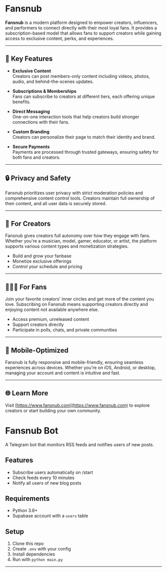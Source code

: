 # Fansnub

**Fansnub** is a modern platform designed to empower creators, influencers, and performers to connect directly with their most loyal fans. It provides a subscription-based model that allows fans to support creators while gaining access to exclusive content, perks, and experiences.

---

## 🌟 Key Features

- **Exclusive Content**  
  Creators can post members-only content including videos, photos, audio, and behind-the-scenes updates.

- **Subscriptions & Memberships**  
  Fans can subscribe to creators at different tiers, each offering unique benefits.

- **Direct Messaging**  
  One-on-one interaction tools that help creators build stronger connections with their fans.

- **Custom Branding**  
  Creators can personalize their page to match their identity and brand.

- **Secure Payments**  
  Payments are processed through trusted gateways, ensuring safety for both fans and creators.

---

## 🔒 Privacy and Safety

Fansnub prioritizes user privacy with strict moderation policies and comprehensive content control tools. Creators maintain full ownership of their content, and all user data is securely stored.

---

## 🚀 For Creators

Fansnub gives creators full autonomy over how they engage with fans. Whether you're a musician, model, gamer, educator, or artist, the platform supports various content types and monetization strategies.

- Build and grow your fanbase  
- Monetize exclusive offerings  
- Control your schedule and pricing  

---

## 🧑‍🤝‍🧑 For Fans

Join your favorite creators’ inner circles and get more of the content you love. Subscribing on Fansnub means supporting creators directly and enjoying content not available anywhere else.

- Access premium, unreleased content  
- Support creators directly  
- Participate in polls, chats, and private communities  

---

## 📱 Mobile-Optimized

Fansnub is fully responsive and mobile-friendly, ensuring seamless experiences across devices. Whether you're on iOS, Android, or desktop, managing your account and content is intuitive and fast.

---

## 🌐 Learn More

Visit [https://www.fansnub.com](https://www.fansnub.com) to explore creators or start building your own community.

# Fansnub Bot

A Telegram bot that monitors RSS feeds and notifies users of new posts.

## Features
- Subscribe users automatically on /start
- Check feeds every 10 minutes
- Notify all users of new blog posts

## Requirements
- Python 3.8+
- Supabase account with a `users` table

## Setup
1. Clone this repo
2. Create `.env` with your config
3. Install dependencies
4. Run with `python main.py`


---
